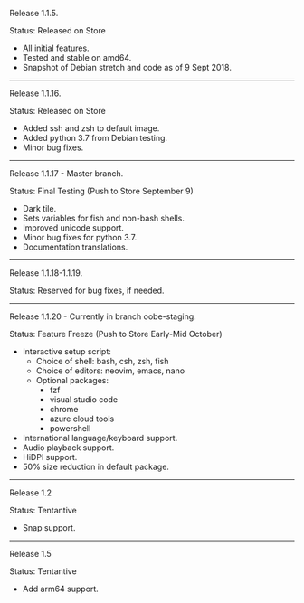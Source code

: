 Release 1.1.5.

Status: Released on Store

- All initial features.
- Tested and stable on amd64.
- Snapshot of Debian stretch and code as of 9 Sept 2018.

-----

Release 1.1.16.

Status: Released on Store

- Added ssh and zsh to default image.
- Added python 3.7 from Debian testing.
- Minor bug fixes.

----

Release 1.1.17 - Master branch.

Status: Final Testing (Push to Store September 9)

- Dark tile.
- Sets variables for fish and non-bash shells.
- Improved unicode support.
- Minor bug fixes for python 3.7.
- Documentation translations.

----

Release 1.1.18-1.1.19.

Status: Reserved for bug fixes, if needed.

----

Release 1.1.20 - Currently in branch oobe-staging.

Status: Feature Freeze (Push to Store Early-Mid October)

- Interactive setup script:
  - Choice of shell: bash, csh, zsh, fish
  - Choice of editors: neovim, emacs, nano
  - Optional packages:
    - fzf
    - visual studio code
    - chrome
    - azure cloud tools
    - powershell
- International language/keyboard support. 
- Audio playback support.
- HiDPI support.
- 50% size reduction in default package.

-----

Release 1.2

Status: Tentantive

- Snap support.

-----

Release 1.5

Status: Tentantive

- Add arm64 support.
